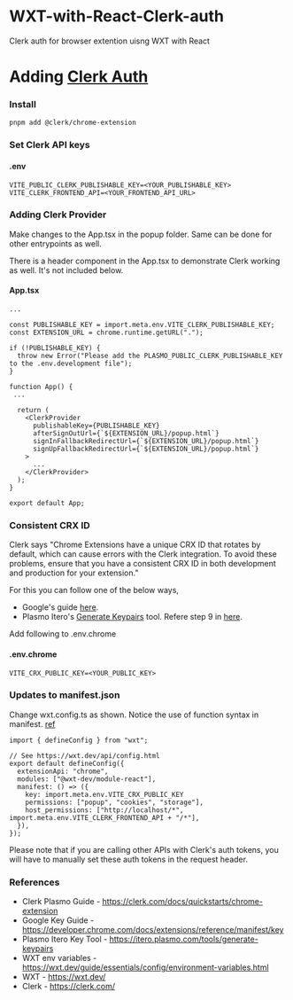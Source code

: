 # WXT-with-React-Clerk-auth

Clerk auth for browser extention uisng WXT with React

# Adding [Clerk Auth](https://clerk.com/)

### Install

```
pnpm add @clerk/chrome-extension
```

### Set Clerk API keys

#### .env

```
VITE_PUBLIC_CLERK_PUBLISHABLE_KEY=<YOUR_PUBLISHABLE_KEY>
VITE_CLERK_FRONTEND_API=<YOUR_FRONTEND_API_URL>
```

### Adding Clerk Provider

Make changes to the App.tsx in the popup folder. Same can be done for other entrypoints as well.

There is a header component in the App.tsx to demonstrate Clerk working as well. It's not included below.

#### App.tsx

```
...

const PUBLISHABLE_KEY = import.meta.env.VITE_CLERK_PUBLISHABLE_KEY;
const EXTENSION_URL = chrome.runtime.getURL(".");

if (!PUBLISHABLE_KEY) {
  throw new Error("Please add the PLASMO_PUBLIC_CLERK_PUBLISHABLE_KEY to the .env.development file");
}

function App() {
 ...

  return (
    <ClerkProvider
      publishableKey={PUBLISHABLE_KEY}
      afterSignOutUrl={`${EXTENSION_URL}/popup.html`}
      signInFallbackRedirectUrl={`${EXTENSION_URL}/popup.html`}
      signUpFallbackRedirectUrl={`${EXTENSION_URL}/popup.html`}
    >
      ...
    </ClerkProvider>
  );
}

export default App;

```

### Consistent CRX ID

Clerk says "Chrome Extensions have a unique CRX ID that rotates by default, which can cause errors with the Clerk integration. To avoid these problems, ensure that you have a consistent CRX ID in both development and production for your extension."

For this you can follow one of the below ways,

- Google's guide [here](https://developer.chrome.com/docs/extensions/reference/manifest/key).
- Plasmo Itero's [Generate Keypairs](https://itero.plasmo.com/tools/generate-keypairs) tool. Refere step 9 in [here](https://clerk.com/docs/quickstarts/chrome-extension).

Add following to .env.chrome

#### .env.chrome

```
VITE_CRX_PUBLIC_KEY=<YOUR_PUBLIC_KEY>
```

### Updates to manifest.json

Change wxt.config.ts as shown. Notice the use of function syntax in manifest. [ref](https://wxt.dev/guide/essentials/config/environment-variables.html)

```
import { defineConfig } from "wxt";

// See https://wxt.dev/api/config.html
export default defineConfig({
  extensionApi: "chrome",
  modules: ["@wxt-dev/module-react"],
  manifest: () => ({
    key: import.meta.env.VITE_CRX_PUBLIC_KEY
    permissions: ["popup", "cookies", "storage"],
    host_permissions: ["http://localhost/*", import.meta.env.VITE_CLERK_FRONTEND_API + "/*"],
  }),
});

```
Please note that if you are calling other APIs with Clerk's auth tokens, you will have to manually set these auth tokens in the request header.

### References

- Clerk Plasmo Guide - https://clerk.com/docs/quickstarts/chrome-extension
- Google Key Guide - https://developer.chrome.com/docs/extensions/reference/manifest/key
- Plasmo Itero Key Tool - https://itero.plasmo.com/tools/generate-keypairs
- WXT env variables - https://wxt.dev/guide/essentials/config/environment-variables.html
- WXT - https://wxt.dev/
- Clerk - https://clerk.com/
